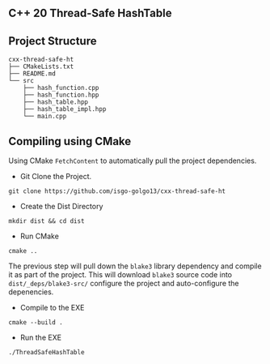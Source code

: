 ## C++ 20 Thread-Safe HashTable

## Project Structure

```shell
cxx-thread-safe-ht
├── CMakeLists.txt
├── README.md
└── src
    ├── hash_function.cpp
    ├── hash_function.hpp
    ├── hash_table.hpp
    ├── hash_table_impl.hpp
    └── main.cpp         
```

## Compiling using CMake

Using CMake `FetchContent` to automatically pull the project dependencies.


- Git Clone the Project.
```shell
git clone https://github.com/isgo-golgo13/cxx-thread-safe-ht
```

- Create the Dist Directory
```shell
mkdir dist && cd dist
```

- Run CMake
```shell
cmake ..
```

The previous step will pull down the `blake3` library dependency and compile it as part of the project.  This will download `blake3` source code into `dist/_deps/blake3-src/` configure the project and auto-configure the depenencies.


- Compile to the EXE
```shell
cmake --build .
```

- Run the EXE
```shell
./ThreadSafeHashTable
```








